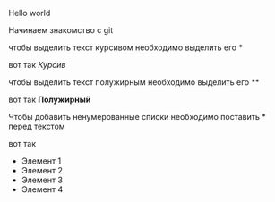 Hello world

Начинаем знакомство с git

чтобы выделить текст курсивом необходимо выделить его *

вот так
*Курсив*

чтобы выделить текст полужирным необходимо выделить его **

 вот так **Полужирный**

Чтобы добавить ненумерованные списки необходимо поставить * перед текстом

вот так
* Элемент 1
* Элемент 2
* Элемент 3
* Элемент 4

